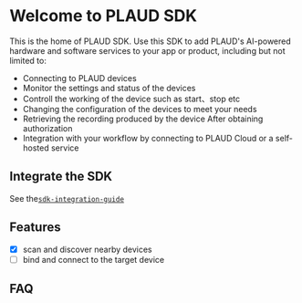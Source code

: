 # Welcome to PLAUD SDK

This is the home of PLAUD SDK. Use this SDK to add PLAUD's AI-powered hardware and software services to your app or product, including but not limited to:

- Connecting to PLAUD devices
- Monitor the settings and status of the devices
- Controll the working of the device such as start、stop etc
- Changing the configuration of the devices ​to meet your needs
- Retrieving the recording produced by the device After obtaining ​authorization
- Integration with your workflow by connecting to PLAUD Cloud or a self-hosted service

## Integrate the SDK

See the[`sdk-integration-guide`](https://github.com/Plaud-AI/plaud-sdk/blob/main/docs/sdk-integration-guide.md)

## Features

- [x] scan and discover nearby devices
- [ ] bind and connect to the target device

## FAQ

### 

